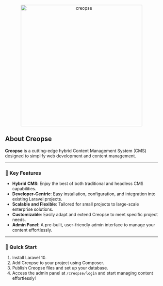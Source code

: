 <p align="center"><a href="#" target="_blank"><img src="https://github.com/user-attachments/assets/a732ec54-566e-43d0-89e3-4a168fa526de" width="400" alt="creopse"></a></p>

## About Creopse

**Creopse** is a cutting-edge hybrid Content Management System (CMS) designed to simplify web development and content management.

---

### 🌟 Key Features  

- **Hybrid CMS**: Enjoy the best of both traditional and headless CMS capabilities.  
- **Developer-Centric**: Easy installation, configuration, and integration into existing Laravel projects.  
- **Scalable and Flexible**: Tailored for small projects to large-scale enterprise solutions.  
- **Customizable**: Easily adapt and extend Creopse to meet specific project needs.  
- **Admin Panel**: A pre-built, user-friendly admin interface to manage your content effortlessly.  

---

### 🔗 Quick Start  

1. Install Laravel 10.  
2. Add Creopse to your project using Composer.  
3. Publish Creopse files and set up your database.  
4. Access the admin panel at `/creopse/login` and start managing content effortlessly!  
